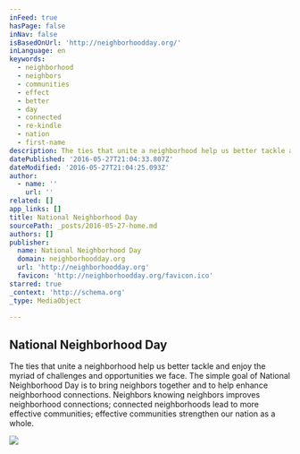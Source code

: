 ```yaml
---
inFeed: true
hasPage: false
inNav: false
isBasedOnUrl: 'http://neighborhoodday.org/'
inLanguage: en
keywords:
  - neighborhood
  - neighbors
  - communities
  - effect
  - better
  - day
  - connected
  - re-kindle
  - nation
  - first-name
description: The ties that unite a neighborhood help us better tackle and enjoy the myriad of challenges and opportunities we face. The simple goal of National Neighborhood Day is to bring neighbors together and to help enhance neighborhood connections. Neighbors knowing neighbors improves neighborhood connections; connected neighborhoods lead to more effective communities; effective communities strengthen our nation as a whole.
datePublished: '2016-05-27T21:04:33.807Z'
dateModified: '2016-05-27T21:04:25.093Z'
author:
  - name: ''
    url: ''
related: []
app_links: []
title: National Neighborhood Day
sourcePath: _posts/2016-05-27-home.md
authors: []
publisher:
  name: National Neighborhood Day
  domain: neighborhoodday.org
  url: 'http://neighborhoodday.org'
  favicon: 'http://neighborhoodday.org/favicon.ico'
starred: true
_context: 'http://schema.org'
_type: MediaObject

---
```

<article style=""><h1>National Neighborhood Day</h1><p>The ties that unite a neighborhood help us better tackle and enjoy the myriad of challenges and opportunities we face. The simple goal of National Neighborhood Day is to bring neighbors together and to help enhance neighborhood connections. Neighbors knowing neighbors improves neighborhood connections; connected neighborhoods lead to more effective communities; effective communities strengthen our nation as a whole.</p><img src="https://s3-us-west-2.amazonaws.com/the-grid-img/p/ab1632bd6ba26a48f8086a76a328d11e63fd9874.jpg" /></article>